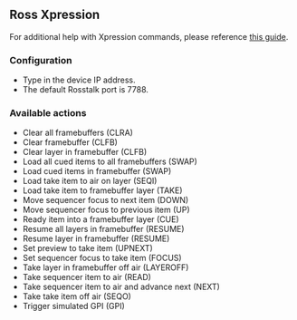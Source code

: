 ## Ross Xpression

For additional help with Xpression commands, please reference [this guide](http://help.rossvideo.com/carbonite-device/Topics/Protocol/RossTalk/XPN/RT-XPN-Comm.html).

### Configuration
* Type in the device IP address.
* The default Rosstalk port is 7788.

### Available actions
* Clear all framebuffers (CLRA)
* Clear framebuffer (CLFB)
* Clear layer in framebuffer (CLFB)
* Load all cued items to all framebuffers (SWAP)
* Load cued items in framebuffer (SWAP)
* Load take item to air on layer (SEQI)
* Load take item to framebuffer layer (TAKE)
* Move sequencer focus to next item (DOWN)
* Move sequencer focus to previous item (UP)
* Ready item into a framebuffer layer (CUE)
* Resume all layers in framebuffer (RESUME)
* Resume layer in framebuffer (RESUME)
* Set preview to take item (UPNEXT)
* Set sequencer focus to take item (FOCUS)
* Take layer in framebuffer off air (LAYEROFF)
* Take sequencer item to air (READ)
* Take sequencer item to air and advance next (NEXT)
* Take take item off air (SEQO)
* Trigger simulated GPI (GPI)